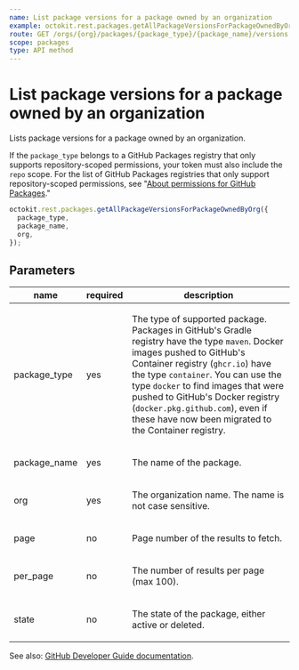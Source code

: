 ```yaml
---
name: List package versions for a package owned by an organization
example: octokit.rest.packages.getAllPackageVersionsForPackageOwnedByOrg({ package_type, package_name, org })
route: GET /orgs/{org}/packages/{package_type}/{package_name}/versions
scope: packages
type: API method
---
```


# List package versions for a package owned by an organization

Lists package versions for a package owned by an organization.

If the `package_type` belongs to a GitHub Packages registry that only supports repository-scoped permissions, your token must also include the `repo` scope. For the list of GitHub Packages registries that only support repository-scoped permissions, see "[About permissions for GitHub Packages](https://docs.github.com/packages/learn-github-packages/about-permissions-for-github-packages#permissions-for-repository-scoped-packages)."

```js
octokit.rest.packages.getAllPackageVersionsForPackageOwnedByOrg({
  package_type,
  package_name,
  org,
});
```

## Parameters

<table>
  <thead>
    <tr>
      <th>name</th>
      <th>required</th>
      <th>description</th>
    </tr>
  </thead>
  <tbody>
    <tr><td>package_type</td><td>yes</td><td>

The type of supported package. Packages in GitHub's Gradle registry have the type `maven`. Docker images pushed to GitHub's Container registry (`ghcr.io`) have the type `container`. You can use the type `docker` to find images that were pushed to GitHub's Docker registry (`docker.pkg.github.com`), even if these have now been migrated to the Container registry.

</td></tr>
<tr><td>package_name</td><td>yes</td><td>

The name of the package.

</td></tr>
<tr><td>org</td><td>yes</td><td>

The organization name. The name is not case sensitive.

</td></tr>
<tr><td>page</td><td>no</td><td>

Page number of the results to fetch.

</td></tr>
<tr><td>per_page</td><td>no</td><td>

The number of results per page (max 100).

</td></tr>
<tr><td>state</td><td>no</td><td>

The state of the package, either active or deleted.

</td></tr>
  </tbody>
</table>

See also: [GitHub Developer Guide documentation](https://docs.github.com/rest/packages/packages#list-package-versions-for-a-package-owned-by-an-organization).
